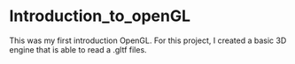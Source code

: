 # Introduction_to_openGL
This was my first introduction OpenGL. For this project, I created a basic 3D engine that is able to read a .gltf files. 
